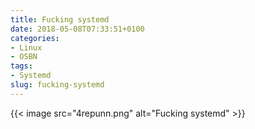 ```yaml
---
title: Fucking systemd
date: 2018-05-08T07:33:51+0100
categories:
- Linux
- OSBN
tags:
- Systemd
slug: fucking-systemd
---
```

{{< image src="4repunn.png" alt="Fucking systemd" >}}
